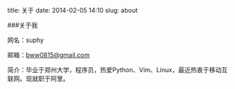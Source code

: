 title: 关于
date: 2014-02-05 14:10
slug: about

###关于我

网名：suphy

邮箱：bww0815@gmail.com

简介：毕业于郑州大学，程序员，热爱Python、Vim、Linux，最近热衷于移动互联网。现就职于阿里。


